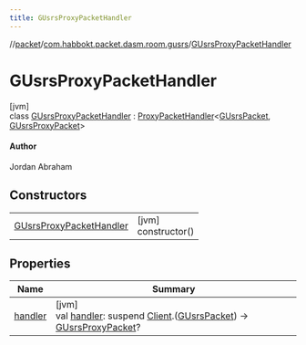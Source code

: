 ```yaml
---
title: GUsrsProxyPacketHandler
---
```

//[packet](../../../index.html)/[com.habbokt.packet.dasm.room.gusrs](../index.html)/[GUsrsProxyPacketHandler](index.html)



# GUsrsProxyPacketHandler



[jvm]\
class [GUsrsProxyPacketHandler](index.html) : [ProxyPacketHandler](../../../../api/api/com.habbokt.api.packet/-proxy-packet-handler/index.html)&lt;[GUsrsPacket](../-g-usrs-packet/index.html), [GUsrsProxyPacket](../-g-usrs-proxy-packet/index.html)&gt; 

#### Author



Jordan Abraham



## Constructors


| | |
|---|---|
| [GUsrsProxyPacketHandler](-g-usrs-proxy-packet-handler.html) | [jvm]<br>constructor() |


## Properties


| Name | Summary |
|---|---|
| [handler](../../com.habbokt.packet.dasm.room.roomdirectory/-room-directory-proxy-packet-handler/index.html#981137687%2FProperties%2F-1665284158) | [jvm]<br>val [handler](../../com.habbokt.packet.dasm.room.roomdirectory/-room-directory-proxy-packet-handler/index.html#981137687%2FProperties%2F-1665284158): suspend [Client](../../../../api/api/com.habbokt.api.client/-client/index.html).([GUsrsPacket](../-g-usrs-packet/index.html)) -&gt; [GUsrsProxyPacket](../-g-usrs-proxy-packet/index.html)? |

